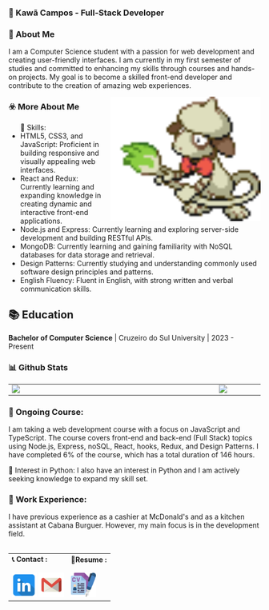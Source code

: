 ### 👋 Kawã Campos - Full-Stack Developer

### 📖 About Me
I am a Computer Science student with a passion for web development and creating user-friendly interfaces. I am currently in my first semester of studies and committed to enhancing my skills through courses and hands-on projects. My goal is to become a skilled front-end developer and contribute to the creation of amazing web experiences.
<br/>


 
  <img align="right" alt="GIF"  src="./images/smeargle.gif" width="300px">

### ☣️ More About Me

<ul>🚀 Skills:
 <li> HTML5, CSS3, and JavaScript: Proficient in building responsive and visually appealing web interfaces.</li>
 <li> React and Redux: Currently learning and expanding knowledge in creating dynamic and interactive front-end applications.</li>
 <li> Node.js and Express: Currently learning and exploring server-side development and building RESTful APIs.</li>
 <li> MongoDB: Currently learning and gaining familiarity with NoSQL databases for data storage and retrieval.</li>
 <li> Design Patterns: Currently studying and understanding commonly used software design principles and patterns.</li>
 <li> English Fluency: Fluent in English, with strong written and verbal communication skills.</li>
</ul>

## 📚 Education
**Bachelor of Computer Science** | Cruzeiro do Sul University | 2023 - Present
<br>

### 📊 Github Stats
<center>
  <table>
    <tr>
        <td><img width="400px" align="left" src="https://camo.githubusercontent.com/8d93a9bce39150cae9d2e01f7a1ddb58895e7c7398ae57cf557005afa612e93e/68747470733a2f2f6769746875622d726561646d652d73746174732e76657263656c2e6170702f6170692f746f702d6c616e67732f3f757365726e616d653d4b61776143616d706f7326686964653d68746d6c266c61796f75743d636f6d70616374267468656d653d6461726b" /></td>
        <td><img width="495px" align="left" src="https://github-readme-stats.vercel.app/api?username=KawaCampos&theme=dark&count_private=true"/></td>
    </tr>   
  </table>
</center>  

### 🌱 Ongoing Course:
I am taking a web development course with a focus on JavaScript and TypeScript. The course covers front-end and back-end (Full Stack) topics using Node.js, Express, noSQL, React, hooks, Redux, and Design Patterns. I have completed 6% of the course, which has a total duration of 146 hours.

🐍 Interest in Python:
I also have an interest in Python and I am actively seeking knowledge to expand my skill set.

### 💼 Work Experience: 
I have previous experience as a cashier at McDonald's and as a kitchen assistant at Cabana Burguer. However, my main focus is in the development field.
<br>
<br>

<center>
  <table>
    <tr>   
         </div>
        </td>
         <td>
            <b>📞 Contact :</b>
          <div>
            <br><a target="_blank" href="https://www.linkedin.com/in/kaw%C3%A3-campos-703495266/"><img src="images/linkedin (3).png"       alt="linkedin" width="50px" ></a> 
            <a target="_blank" href="mailto:kawacampos030@gmail.com" ><img src="images/gmail (2).png" alt="gmail" width="50px" ></a>              </div>
        </td>
          <td>
           <b>📝Resume :</b>
           <div>
            <br><a target="_blank" href="https://drive.google.com/file/d/19i6IiTDYHvo1SJSX-y9xvwYZAgXHxO-p/view" ><img src="images/curriculos.png" alt="curriculo" width="50px"></a>
          </div>
       </td>
     </tr>   
  </table>
</center>





